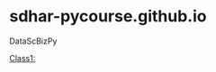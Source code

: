 # sdhar-pycourse.github.io
DataScBizPy

[Class1:](https://github.com/sdhar-pycourse/sdhar-pycourse.github.io/blob/main/Chapter%201.html)
